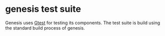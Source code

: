 genesis test suite
==================

Genesis uses [Gtest](https://code.google.com/p/googletest/) for testing its components.
The test suite is build using the standard build process of genesis.
